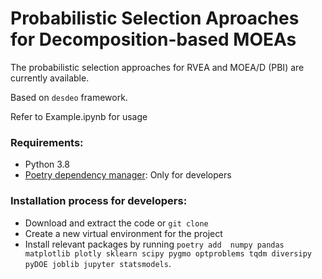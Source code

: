 # Probabilistic Selection Aproaches for Decomposition-based MOEAs

The probabilistic selection approaches for RVEA and MOEA/D (PBI) are currently available.

Based on `desdeo` framework.


Refer to Example.ipynb for usage

### Requirements:
* Python 3.8
* [Poetry dependency manager](https://github.com/sdispater/poetry): Only for developers

### Installation process for developers:
* Download and extract the code or `git clone`
* Create a new virtual environment for the project
* Install relevant packages by running `poetry add  numpy pandas matplotlib plotly sklearn scipy pygmo optproblems tqdm diversipy pyDOE joblib jupyter statsmodels`.